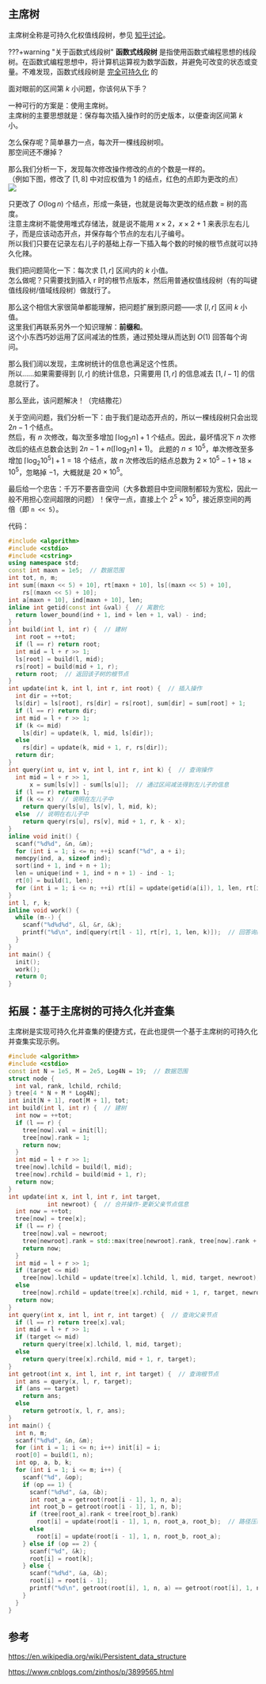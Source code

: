 ## 主席树

主席树全称是可持久化权值线段树，参见 [知乎讨论](https://www.zhihu.com/question/59195374)。

???+warning "关于函数式线段树"
    **函数式线段树** 是指使用函数式编程思想的线段树。在函数式编程思想中，将计算机运算视为数学函数，并避免可改变的状态或变量。不难发现，函数式线段树是 [完全可持久化](../persistent/#fully-persistent) 的

面对眼前的区间第 $k$ 小问题，你该何从下手？

一种可行的方案是：使用主席树。  
主席树的主要思想就是：保存每次插入操作时的历史版本，以便查询区间第 $k$ 小。

怎么保存呢？简单暴力一点，每次开一棵线段树呗。  
那空间还不爆掉？

那么我们分析一下，发现每次修改操作修改的点的个数是一样的。  
（例如下图，修改了 $[1,8]$ 中对应权值为 1 的结点，红色的点即为更改的点）  
![](./images/persistent-seg.png)

只更改了 $O(\log{n})$ 个结点，形成一条链，也就是说每次更改的结点数 = 树的高度。  
注意主席树不能使用堆式存储法，就是说不能用 $x\times 2$，$x\times 2+1$ 来表示左右儿子，而是应该动态开点，并保存每个节点的左右儿子编号。  
所以我们只要在记录左右儿子的基础上存一下插入每个数的时候的根节点就可以持久化辣。

我们把问题简化一下：每次求 $[1,r]$ 区间内的 $k$ 小值。  
怎么做呢？只需要找到插入 r 时的根节点版本，然后用普通权值线段树（有的叫键值线段树/值域线段树）做就行了。

那么这个相信大家很简单都能理解，把问题扩展到原问题——求 $[l,r]$ 区间 $k$ 小值。  
这里我们再联系另外一个知识理解：**前缀和**。  
这个小东西巧妙运用了区间减法的性质，通过预处理从而达到 $O(1)$ 回答每个询问。

那么我们阔以发现，主席树统计的信息也满足这个性质。  
所以……如果需要得到 $[l,r]$ 的统计信息，只需要用 $[1,r]$ 的信息减去 $[1,l - 1]$ 的信息就行了。

那么至此，该问题解决！（完结撒花）

关于空间问题，我们分析一下：由于我们是动态开点的，所以一棵线段树只会出现 $2n-1$ 个结点。  
然后，有 $n$ 次修改，每次至多增加 $\lceil\log_2{n}\rceil+1$ 个结点。因此，最坏情况下 $n$ 次修改后的结点总数会达到 $2n-1+n(\lceil\log_2{n}\rceil+1)$。
此题的 $n \leq 10^5$，单次修改至多增加 $\lceil\log_2{10^5}\rceil+1 = 18$ 个结点，故 $n$ 次修改后的结点总数为 $2\times 10^5-1+18\times 10^5$，忽略掉 $-1$，大概就是 $20\times 10^5$。

最后给一个忠告：千万不要吝啬空间（大多数题目中空间限制都较为宽松，因此一般不用担心空间超限的问题）！保守一点，直接上个 $2^5\times 10^5$，接近原空间的两倍（即 `n << 5`）。

代码：

```cpp
#include <algorithm>
#include <cstdio>
#include <cstring>
using namespace std;
const int maxn = 1e5;  // 数据范围
int tot, n, m;
int sum[(maxn << 5) + 10], rt[maxn + 10], ls[(maxn << 5) + 10],
    rs[(maxn << 5) + 10];
int a[maxn + 10], ind[maxn + 10], len;
inline int getid(const int &val) {  // 离散化
  return lower_bound(ind + 1, ind + len + 1, val) - ind;
}
int build(int l, int r) {  // 建树
  int root = ++tot;
  if (l == r) return root;
  int mid = l + r >> 1;
  ls[root] = build(l, mid);
  rs[root] = build(mid + 1, r);
  return root;  // 返回该子树的根节点
}
int update(int k, int l, int r, int root) {  // 插入操作
  int dir = ++tot;
  ls[dir] = ls[root], rs[dir] = rs[root], sum[dir] = sum[root] + 1;
  if (l == r) return dir;
  int mid = l + r >> 1;
  if (k <= mid)
    ls[dir] = update(k, l, mid, ls[dir]);
  else
    rs[dir] = update(k, mid + 1, r, rs[dir]);
  return dir;
}
int query(int u, int v, int l, int r, int k) {  // 查询操作
  int mid = l + r >> 1,
      x = sum[ls[v]] - sum[ls[u]];  // 通过区间减法得到左儿子的信息
  if (l == r) return l;
  if (k <= x)  // 说明在左儿子中
    return query(ls[u], ls[v], l, mid, k);
  else  // 说明在右儿子中
    return query(rs[u], rs[v], mid + 1, r, k - x);
}
inline void init() {
  scanf("%d%d", &n, &m);
  for (int i = 1; i <= n; ++i) scanf("%d", a + i);
  memcpy(ind, a, sizeof ind);
  sort(ind + 1, ind + n + 1);
  len = unique(ind + 1, ind + n + 1) - ind - 1;
  rt[0] = build(1, len);
  for (int i = 1; i <= n; ++i) rt[i] = update(getid(a[i]), 1, len, rt[i - 1]);
}
int l, r, k;
inline void work() {
  while (m--) {
    scanf("%d%d%d", &l, &r, &k);
    printf("%d\n", ind[query(rt[l - 1], rt[r], 1, len, k)]);  // 回答询问
  }
}
int main() {
  init();
  work();
  return 0;
}
```

## 拓展：基于主席树的可持久化并查集

主席树是实现可持久化并查集的便捷方式，在此也提供一个基于主席树的可持久化并查集实现示例。

```cpp
#include <algorithm>
#include <cstdio>
const int N = 1e5, M = 2e5, Log4N = 19;  // 数据范围
struct node {
  int val, rank, lchild, rchild;
} tree[4 * N + M * Log4N];
int init[N + 1], root[M + 1], tot;
int build(int l, int r) {  // 建树
  int now = ++tot;
  if (l == r) {
    tree[now].val = init[l];
    tree[now].rank = 1;
    return now;
  }
  int mid = l + r >> 1;
  tree[now].lchild = build(l, mid);
  tree[now].rchild = build(mid + 1, r);
  return now;
}
int update(int x, int l, int r, int target,
           int newroot) {  // 合并操作-更新父亲节点信息
  int now = ++tot;
  tree[now] = tree[x];
  if (l == r) {
    tree[now].val = newroot;
    tree[newroot].rank = std::max(tree[newroot].rank, tree[now].rank + 1);
    return now;
  }
  int mid = l + r >> 1;
  if (target <= mid)
    tree[now].lchild = update(tree[x].lchild, l, mid, target, newroot);
  else
    tree[now].rchild = update(tree[x].rchild, mid + 1, r, target, newroot);
  return now;
}
int query(int x, int l, int r, int target) {  // 查询父亲节点
  if (l == r) return tree[x].val;
  int mid = l + r >> 1;
  if (target <= mid)
    return query(tree[x].lchild, l, mid, target);
  else
    return query(tree[x].rchild, mid + 1, r, target);
}
int getroot(int x, int l, int r, int target) {  // 查询根节点
  int ans = query(x, l, r, target);
  if (ans == target)
    return ans;
  else
    return getroot(x, l, r, ans);
}
int main() {
  int n, m;
  scanf("%d%d", &n, &m);
  for (int i = 1; i <= n; i++) init[i] = i;
  root[0] = build(1, n);
  int op, a, b, k;
  for (int i = 1; i <= m; i++) {
    scanf("%d", &op);
    if (op == 1) {
      scanf("%d%d", &a, &b);
      int root_a = getroot(root[i - 1], 1, n, a);
      int root_b = getroot(root[i - 1], 1, n, b);
      if (tree[root_a].rank < tree[root_b].rank)
        root[i] = update(root[i - 1], 1, n, root_a, root_b);  // 路径压缩，下同
      else
        root[i] = update(root[i - 1], 1, n, root_b, root_a);
    } else if (op == 2) {
      scanf("%d", &k);
      root[i] = root[k];
    } else {
      scanf("%d%d", &a, &b);
      root[i] = root[i - 1];
      printf("%d\n", getroot(root[i], 1, n, a) == getroot(root[i], 1, n, b));
    }
  }
}
```

## 参考

<https://en.wikipedia.org/wiki/Persistent_data_structure>

<https://www.cnblogs.com/zinthos/p/3899565.html>
